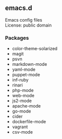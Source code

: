 ## emacs.d

Emacs config files  
License: public domain

### Packages
* color-theme-solarized
* magit
* psvn
* markdown-mode
* yaml-mode
* puppet-mode
* inf-ruby
* rinari
* php-mode
* web-mode
* js2-mode
* apache-mode
* go-mode
* cider
* dockerfile-mode
* vagrant
* csv-mode
